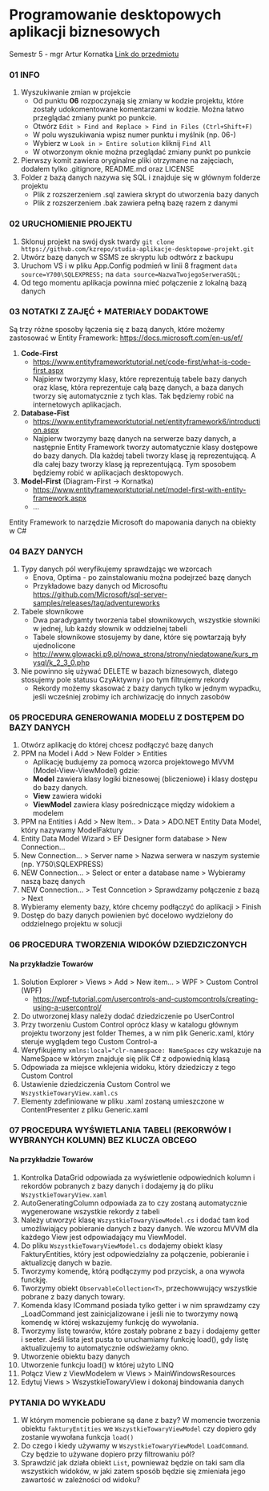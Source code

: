 ﻿# Programowanie desktopowych aplikacji biznesowych

Semestr 5 - mgr Artur Kornatka
[Link do przedmiotu](https://wsb-nlu.clouda.edu.pl/Kursy/ListaKursow?idPrzedmiotEdycja=58592)

### 01 INFO

1. Wyszukiwanie zmian w projekcie
   - Od punktu **06** rozpoczynają się zmiany w kodzie projektu, które zostały udokomentowane komentarzami w kodzie. Można łatwo przeglądać zmiany punkt po punkcie.
   - Otwórz `Edit > Find and Replace > Find in Files (Ctrl+Shift+F)`
   - W polu wyszukiwania wpisz numer punktu i myślnik (np. 06-)
   - Wybierz w `Look in > Entire solution` kliknij `Find All`
   - W otworzonym oknie można przeglądać zmiany punkt po punkcie 
2. Pierwszy komit zawiera oryginalne pliki otrzymane na zajęciach, dodałem tylko .gitignore, README.md oraz LICENSE
3. Folder z bazą danych nazywa się SQL i znajduje się w głównym folderze projektu
   - Plik z rozszerzeniem .sql zawiera skrypt do utworzenia bazy danych
   - Plik z rozszerzeniem .bak zawiera pełną bazę razem z danymi

### 02 URUCHOMIENIE PROJEKTU

1. Sklonuj projekt na swój dysk twardy `git clone https://github.com/kzrepo/studia-aplikacje-desktopowe-projekt.git`
2. Utwórz bazę danych w SSMS ze skryptu lub odtwórz z backupu
3. Uruchom VS i w pliku App.Config podmień w linii 8 fragment `data source=Y700\SQLEXPRESS;` na `data source=NazwaTwojegoSerweraSQL;`
4. Od tego momentu aplikacja powinna mieć połączenie z lokalną bazą danych

### 03 NOTATKI Z ZAJĘĆ + MATERIAŁY DODAKTOWE

Są trzy różne sposoby łączenia się z bazą danych, które możemy zastosować w Entity Framework:
https://docs.microsoft.com/en-us/ef/
1. **Code-First**
   - https://www.entityframeworktutorial.net/code-first/what-is-code-first.aspx
   - Najpierw tworzymy klasy, które reprezentują tabele bazy danych oraz klasę, która reprezentuje całą bazę danych, a baza danych tworzy się automatycznie z tych klas. Tak będziemy robić na internetowych aplikacjach.
2. **Database-Fist**
   - https://www.entityframeworktutorial.net/entityframework6/introduction.aspx
   - Najpierw tworzymy bazę danych na serwerze bazy danych, a następnie Entity Framework tworzy automatycznie klasy dostępowe do bazy danych. Dla każdej tabeli tworzy klasę ją reprezentującą. A dla całej bazy tworzy klasę ją reprezentującą. Tym sposobem będziemy robić w aplikacjach desktopowych.
3. **Model-First** (Diagram-First -> Kornatka)
   - https://www.entityframeworktutorial.net/model-first-with-entity-framework.aspx
   - ...

Entity Framework to narzędzie Microsoft do mapowania danych na obiekty w C#

### 04 BAZY DANYCH

1. Typy danych pól weryfikujemy sprawdzając we wzorcach
   - Enova, Optima - po zainstalowaniu można podejrzeć bazę danych
   - Przykładowe bazy danych od Microsoftu https://github.com/Microsoft/sql-server-samples/releases/tag/adventureworks
1. Tabele słownikowe
   - Dwa paradygamty tworzenia tabel słownikowych, wszystkie słowniki w jednej, lub każdy słownik w oddzielnej tabeli
   - Tabele słownikowe stosujemy by dane, które się powtarzają były ujednolicone
   - http://www.glowacki.p9.pl/nowa_strona/strony/niedatowane/kurs_mysql/k_2_3_0.php
3. Nie powinno się używać DELETE w bazach biznesowych, dlatego stosujemy pole statusu CzyAktywny i po tym filtrujemy rekordy
   - Rekordy możemy skasować z bazy danych tylko w jednym wypadku, jeśli wcześniej zrobimy ich archiwizację do innych zasobów

### 05 PROCEDURA GENEROWANIA MODELU Z DOSTĘPEM DO BAZY DANYCH 

1. Otwórz aplikację do której chcesz podłączyć bazę danych
2. PPM na Model i Add > New Folder > Entities
   - Aplikację budujemy za pomocą wzorca projektowego MVVM (Model-View-ViewModel) gdzie:
   - **Model** zawiera klasy logiki biznesowej (bliczeniowe) i klasy dostępu do bazy danych.
   - **View** zawiera widoki
   - **ViewModel** zawiera klasy pośredniczące między widokiem a modelem
3. PPM na Entities i Add > New Item.. > Data > ADO.NET Entity Data Model, który nazywamy ModelFaktury
4. Entity Data Model Wizard > EF Designer form database > New Connection...
5. New Connection... > Server name > Nazwa serwera w naszym systemie (np. Y750\SQLEXPRESS)
6. NEW Connection... > Select or enter a database name > Wybieramy naszą bazę danych
7. NEW Connection... > Test Conncetion > Sprawdzamy połączenie z bazą > Next
8. Wybieramy elementy bazy, które chcemy podłączyć do aplikacji > Finish
9. Dostęp do bazy danych powienien być docelowo wydzielony do oddzielnego projektu w solucji

### 06 PROCEDURA TWORZENIA WIDOKÓW DZIEDZICZONYCH
#### Na przykładzie Towarów

1. Solution Explorer > Views > Add > New item... > WPF > Custom Control (WPF)
   - https://wpf-tutorial.com/usercontrols-and-customcontrols/creating-using-a-usercontrol/
2. Do utworzonej klasy należy dodać dziedziczenie po UserControl
3. Przy tworzeniu Custom Control oprócz klasy w katalogu głównym projektu tworzony jest folder Themes, a w nim plik Generic.xaml, który steruje wyglądem tego Custom Control-a
4. Weryfikujemy `xmlns:local="clr-namespace: NameSpaces` czy wskazuje na NameSpace w którym znajduje się plik C# z odpowiednią klasą
5. Odpowiada za miejsce wklejenia widoku, który dziedziczy z tego Custom Control
6. Ustawienie dziedziczenia Custom Control we `WszystkieTowaryView.xaml.cs`
7. Elementy zdefiniowane w pliku .xaml zostaną umieszczone w ContentPresenter z pliku Generic.xaml

### 07 PROCEDURA WYŚWIETLANIA TABELI (REKORWÓW I WYBRANYCH KOLUMN) BEZ KLUCZA OBCEGO
#### Na przykładzie Towarów

1. Kontrolka DataGrid odpowiada za wyświetlenie odpowiednich kolumn i rekordów pobranych z bazy danych i dodajemy ją do pliku `WszystkieTowaryView.xaml`
2. AutoGeneratingColumn odpowiada za to czy zostaną automatycznie wygenerowane wszystkie rekordy z tabeli
3. Należy utworzyć klasę `WszystkieTowaryViewModel.cs` i dodać tam kod umożliwiający pobieranie danych z bazy danych. We wzorcu MVVM dla każdego View jest odpowiadający mu ViewModel.
4. Do pliku `WszystkieTowaryViewModel.cs` dodajemy obiekt klasy FakturyEntities, który jest odpowiedzialny za połączenie, pobieranie i aktualizcję danych w bazie.
5. Tworzymy komendę, którą podłączymy pod przycisk, a ona wywoła funckję.
6. Tworzymy obiekt `ObservableCollection<T>`,  przechowwujący wszystkie pobrane z bazy danych towary.
7. Komenda klasy ICommand posiada tylko getter i w nim sprawdzamy czy _LoadCommand jest zainicjalizowane i jeśli nie to tworzymy nową komendę w której wskazujemy funkcję do wywołania.
8. Tworzymy listę towarów, które zostały pobrane z bazy i dodajemy getter i seeter. Jeśli lista jest pusta to uruchamiamy funkcję load(), gdy listę aktualizujemy to automatycznie odświeżamy okno.
9. Utworzenie obiektu bazy danych
10. Utworzenie funkcju load() w której użyto LINQ
11. Połącz View z ViewModelem w Views > MainWindowsResources
12. Edytuj Views > WszystkieTowaryView i dokonaj bindowania danych








### PYTANIA DO WYKŁADU
1. W którym momencie pobierane są dane z bazy? W momencie tworzenia obiektu `fakturyEntities` we `WszystkieTowaryViewModel` czy dopiero gdy zostanie wywołana funkcja `load()`
2. Do czego i kiedy używamy w `WszystkieTowaryViewModel` `LoadCommand`. Czy będzie to używane dopiero przy filtrowaniu pól?
3. Sprawdzić jak działa obiekt `List`, pownieważ będzie on taki sam dla wszystkich widoków, w jaki zatem sposób będzie się zmieniała jego zawartość w zależności od widoku?